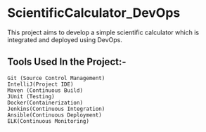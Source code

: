 # ScientificCalculator_DevOps

This project aims to develop a simple scientific calculator which is integrated and deployed using DevOps.

## Tools Used In the Project:-
```
Git (Source Control Management)
IntelliJ(Project IDE)
Maven (Continuous Build)
JUnit (Testing)
Docker(Containerization)
Jenkins(Continuous Integration)
Ansible(Continuous Deployment)
ELK(Continuous Monitoring)
```
